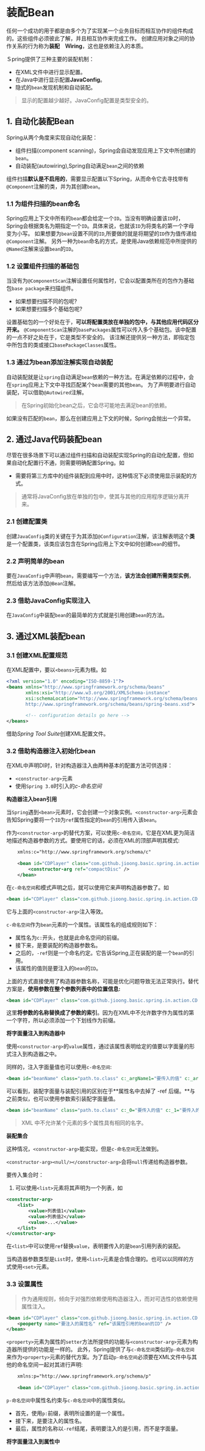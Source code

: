 # 装配Bean

任何一个成功的用于都是由多个为了实现某一个业务目标而相互协作的组件构成的。这些组件必须彼此了解，并且相互协作来完成工作。
创建应用对象之间的协作关系的行为称为**装配　Ｗiring**，这也是依赖注入的本质。

Ｓpring提供了三种主要的装配机制：
* 在XML文件中进行显示配置。
* 在Java中进行显示配置**JavaConfig**。
* 隐式的`bean`发现机制和自动装配。

> 显示的配置越少越好。JavaConfig配置是类型安全的。

## 1. 自动化装配Bean

Spring从两个角度来实现自动化装配：
* 组件扫描(component scanning)，Spring会自动发现应用上下文中所创建的`bean`。
* 自动装配(autowiring),Spring自动满足`bean`之间的依赖

组件扫描**默认是不启用的**，需要显示配置以下Spring，从而命令它去寻找带有`@Component`注解的类，并为其创建`bean`。

### 1.1 为组件扫描的bean命名

Spring应用上下文中所有的`bean`都会给定一个`ID`。当没有明确设置该`ID`时，Spring会根据类名为期指定一个`ID`。具体来说，也就该`ID`为将类名的第一个字母变为小写。
如果想要为`bean`设置不同的`ID`,所要做的就是将期望的`ID`作为值传递给`@Component`注解。
另外一种为`bean`命名的方式，是使用Java依赖规范中所提供的`@Named`注解来设置`bean`的`ID`。

### 1.2 设置组件扫描的基础包

当没有为`@ComponentScan`注解设置任何属性时，它会以配置类所在的包作为基础包`base package`来扫描组件。

* 如果想要扫描不同的包呢?
* 如果想要扫描多个基础包呢?

设置基础包的一个好处在于，**可以将配置类放在单独的包中，与其他应用代码区分开来。**
`@ComponentScan`注解的`basePackages`属性可以传入多个基础包。该中配置的一点不好之处在于，它是类型不安全的。
该注解还提供另一种方法，即指定包中所包含的类或接口`basePackageClasses`属性。

### 1.3 通过为bean添加注解实现自动装配

自动装配就是让`spring`自动满足`bean`依赖的一种方法。在满足依赖的过程中，会在`spring`应用上下文中寻找匹配某个`bean`需要的其他`bean`。
为了声明要进行自动装配，可以借助`@Autowired`注解。

> 在Spring初始化bean之后，它会尽可能地去满足bean的依赖。

如果没有匹配的`bean`，那么在创建应用上下文的时候，Spring会抛出一个异常。

## 2. 通过Java代码装配bean

尽管在很多场景下可以通过组件扫描和自动装配实现Spring的自动化配置，但如果自动化配置行不通，则需要明确配置Spring。如
* 需要将第三方库中的组件装配到应用中时，这种情况下必须使用显示装配的方式。

> 通常将JavaConfig放在单独的包中，使其与其他的应用程序逻辑分离开来。

### 2.1 创建配置类

创建`JavaConfig`类的关键在于为其添加`@Configuration`注解，该注解表明这个**类**是一个配置类，该类应该包含在Spring应用上下文中如何创建`bean`的细节。

### 2.2 声明简单的bean

要在`JavaConfig`中声明`bean`，需要编写一个方法，**该方法会创建所需类型实例**，然后给该方法添加`@Bean`注解。

### 2.3 借助JavaConfig实现注入

在`JavaConfig`中装配`bean`的最简单的方式就是引用创建`bean`的方法。

## 3. 通过XML装配bean

### 3.1 创建XML配置规范

在XML配置中，要以`<beans>`元素为根。如
```XML
<?xml version="1.0" encoding="ISO-8859-1"?>
<beans xmlns="http://www.springframework.org/schema/beans"
       xmlns:xsi="http://www.w3.org/2001/XMLSchema-instance"
       xsi:schemaLocation="http://www.springframework.org/schema/beans
       http://www.springframework.org/schema/beans/spring-beans.xsd">
       
       <!-- configuration details go here -->
</beans>
```

借助*Spring Tool Suite*创建XML配置文件。

### 3.2 借助构造器注入初始化bean

在XML中声明DI时，针对构造器注入由两种基本的配置方法可供选择：
* `<constructor-arg>`元素
* 使用`Spring 3.0`时引入的*c-命名空间*

**构造器注入bean引用**

当`Spring`遇到`<bean>`元素时，它会创建一个对象实例。`<constructor-arg>`元素会告知Spring要将一个`ID`为`ref`属性指定的`bean`的引用传入该`bean`。

作为`<constructor-arg>`的替代方案，可以使用`c-命名空间`，它是在XML更为简洁地描述构造器参数的方式。要使用它的话，必须在XML的顶部声明其模式:
```XML
    xmlns:c="http://www.springframework.org/schema/c"
    
    <bean id="CDPlayer" class="com.github.jioong.basic.spring.in.action.CD.impl.CDPlayer">
        <constructor-arg ref="compactDisc" />
    </bean>
```

在`c-命名空间`和模式声明之后，就可以使用它来声明构造器参数了。如
```XML
<bean id="CDPlayer" class="com.github.jioong.basic.spring.in.action.CD.impl.CDPlayer" c:cd-re="compactDisc" />
```
它与上面的`<constructor-arg>`注入等效。

`c-命名空间`作为`bean`元素的一个属性。该属性名的组成规则如下：
* 属性名为`c:`开头，也就是此命名空间的前缀。
* 接下来，是要装配的构造器参数名。
* 之后的，`-ref`则是一个命名约定。它告诉Spring,正在装配的是一个`bean`的引用。
* 该属性的值则是要注入的`bean`的`ID`。

上面的方式直接使用了构造器参数名称，可能是优化问题导致无法正常执行。替代方案是，**使用参数在整个参数列表中的位置信息:**
```XML
<bean id="CDPlayer" class="com.github.jioong.basic.spring.in.action.CD.impl.CDPlayer" c:_0-re="compactDisc" />
```

这里**将参数的名称替换成了参数的索引**。因为在XML中不允许数字作为属性的第一个字符，所以必须添加一个下划线作为前缀。


**将字面量注入到构造器中**

使用`<constructor-arg>`的`value`属性，通过该属性表明给定的值要以字面量的形式注入到构造器之中。

同样的，注入字面量值也可以使用`c-命名空间`:
```XML
<bean id="beanName" class="path.to.class" c:_argName1="要传入的值" c:_argName2="要传入的值" />
```
可以看到，装配字面量与装配引用的区别在于**属性名中去掉了 -ref 后缀。**与之前类似，也可以使用参数索引装配字面量值。
```XML
<bean id="beanName" class="path.to.class" c:_0="要传入的值" c:_1="要传入的值" />
```

> XML 中不允许某个元素的多个属性具有相同的名字。

**装配集合**

这种情况，`<constructor-arg>`能实现，但是`c-命名空间`无法做到。

`<constructor-arg><null/></constructor-arg>`会将`null`传递给构造器参数。

要传入集合时：
1. 可以使用`<list>`元素将其声明为一个列表，如
```XML
<constructor-arg>
    <list>
        <value>列表值1</value>
        <value>列表值2</value>
        <value>...</value>
    </list>
</constructor-arg>
```

在`<list>`中可以使用`ref`替换`value`，表明要传入的是`bean`引用列表的装配。

当构造器参数类型是`List`时，使用`<list>`元素是合情合理的。也可以以同样的方式使用`<set>`元素。

### 3.3 设置属性

> 作为通用规则，倾向于对强烈依赖使用构造器注入，而对可选性的依赖使用属性注入。

```XML
<bean id="CDPlayer" class="com.github.jioong.basic.spring.in.action.CD.impl.CDPlayer">
    <peoperty name="要注入的属性名" ref="该属性引用的bean的ID" />
</bean>
```

`<property>`元素为属性的`setter`方法所提供的功能与`<constructor-arg>`元素为构造器所提供的功能是一样的。
此外，Spring提供了与`c-命名空间`类似的`p-命名空间`来作为`<property>`元素的替代方案。为了启动`p-命名空间`必须要在XML文件中与其他的命名空间一起对其进行声明:
```XML
    xmlns:p="http://www.springframework.org/schema/p"
    
    <bean id="CDPlayer" class="com.github.jioong.basic.spring.in.action.CD.impl.CDPlayer" p:compactDisc-ref="compactDisc" />
```

`p-命名空间`中属性名约束与`c-命名空间`中的属性类似。
* 首先，使用`p:`前缀，表明所设置的是一个属性。
* 接下来，是要注入的属性名。
* 最后，属性的名称以`-ref`结尾，表明要注入的是引用，而不是字面量。

**将字面量注入到属性中**


